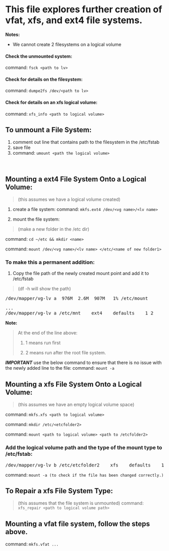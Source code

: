 # This file explores further creation of vfat, xfs, and ext4 file systems. 


**Notes:**
- We cannot create 2 filesystems on a logical volume

#### Check the unmounted system: 
command: ```fsck <path to lv>```

#### Check for details on the filesystem: 
command: ```dumpe2fs /dev/<path to lv>```

#### Check for details on an xfs logical volume: 
command: ```xfs_info <path to logical volume>```

## To unmount a File System: 
1. comment out line that contains path to the filesystem in the /etc/fstab
2. save file
3. command: ```umount <path the logical volume>```

</br>

## Mounting a ext4 File System Onto a Logical Volume: 
> (this assumes we have a logical volume created)

1. create a file system: 
command: ```mkfs.ext4 /dev/<vg name>/<lv name>```
  
2. mount the file system: 
> (make a new folder in the /etc dir)

command:  ```cd ~/etc && mkdir <name>```

command: ```mount /dev/<vg name>/<lv name> </etc/<name of new folder1>```

### To make this a permanent addition: 

1. Copy the file path of the newly created mount point and add it to /etc/fstab
> (df -h will show the path)

<pre>
/dev/mapper/vg-lv_a  976M  2.6M  907M   1% /etc/mount
</pre>

<pre>
...
/dev/mapper/vg-lv_a /etc/mnt    ext4    defaults    1 2
</pre>

**Note:** 
> At the end of the line above:
> 
> 1. 1 means run first
> 
> 2. 2 means run after the root file system. 


***IMPORTANT***
use the below command to ensure that there is no issue with the newly added line to the file: 
command: ```mount -a```


## Mounting a xfs File System Onto a Logical Volume: 

> (this assumes we have an empty logical volume space)

command: ```mkfs.xfs <path to logical volume>```

command: ```mkdir /etc/<etcfolder2>```

command: ```mount <path to logical volume> <path to /etcfolder2>```

### Add the logical volume path and the type of the mount type to /etc/fstab:
<pre>
/dev/mapper/vg-lv_b /etc/etcfolder2    xfs    defaults    1 2
</pre>

command: ```mount -a (to check if the file has been changed correctly.)```


## To Repair a xfs File System Type:
> (this assumes that the file system is unmounted)
command: ```xfs_repair <path to logical volume path>```


## Mounting a vfat file system, follow the steps above.
command: ```mkfs.vfat ...```











